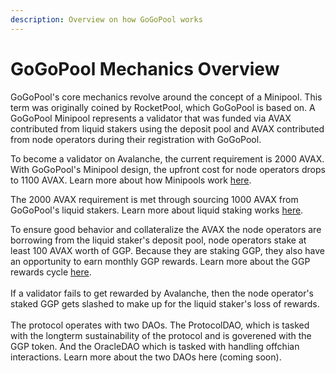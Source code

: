 ```yaml
---
description: Overview on how GoGoPool works
---
```


# GoGoPool Mechanics Overview

GoGoPool's core mechanics revolve around the concept of a Minipool. This term was originally coined by RocketPool, which GoGoPool is based on.  A GoGoPool Minipool represents a validator that was funded via AVAX contributed from liquid stakers using the deposit pool and AVAX contributed from node operators during their registration with GoGoPool.

To become a validator on Avalanche, the current requirement is 2000 AVAX. With GoGoPool's Minipool design, the upfront cost for node operators drops to 1100 AVAX. Learn more about how Minipools work [here](../how-minipools-work/).

The 2000 AVAX requirement is met through sourcing 1000 AVAX from GoGoPool's liquid stakers. Learn more about liquid staking works [here](../how-liquid-staking-works/).

To ensure good behavior and collateralize the AVAX the node operators are borrowing from the liquid staker's deposit pool, node operators stake at least 100 AVAX worth of GGP. Because they are staking GGP, they also have an opportunity to earn monthly GGP rewards. Learn more about the GGP rewards cycle [here](../how-minipools-work/ggp-rewards.md).\
\
If a validator fails to get rewarded by Avalanche, then the node operator's staked GGP gets slashed to make up for the liquid staker's loss of rewards.\
\
The protocol operates with two DAOs. The ProtocolDAO, which is tasked with the longterm sustainability of the protocol and is goverened with the GGP token. And the OracleDAO which is tasked with handling offchian interactions. Learn more about the two DAOs here (coming soon).
